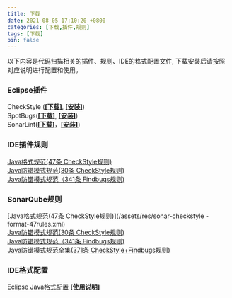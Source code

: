 ```yaml
---
title: 下载
date: 2021-08-05 17:10:20 +0800
categories: [下载,插件,规则]
tags: [下载]
pin: false
---
```


以下内容是代码扫描相关的插件、规则、IDE的格式配置文件, 下载安装后请按照对应说明进行配置和使用。   

### Eclipse插件
CheckStyle ([**<span title="保存到本地">[下载]</span>**][csd], [**<span title="拖拽到Eclipse中进行安装">[安装]</span>**][csud])  
SpotBugs([**<span title="保存到本地">[下载]</span>**][sbd], [**<span title="拖拽到Eclipse中进行安装">[安装]</span>**][sbud])  
SonarLint([**<span title="保存到本地">[下载]</span>**][sld]，[**<span title="拖拽到Eclipse中进行安装">[安装]</span>**][slud])  

[csd]:/plugins/net.sf.eclipsecs-updatesite_8.43.0.202107270250.zip
[csud]:/plugins/eclipsecs-updatesite_8.43.0/
[sbd]:/plugins/eclipsesb-candidat-4.30.zip
[sbud]:/plugins/eclipsesb-candidate/
[sld]:/plugins/org.sonarlint.eclipse.site-5.9.0.31414.zip
[slud]:/plugins/sonarlint-5.9.0/

### IDE插件规则
[Java格式规范(47条 CheckStyle规则)](/assets/res/cs_format.xml)  
[Java防错模式规范(30条 CheckStyle规则)](/assets/res/cs_codePattern.xml)  
[Java防错模式规范（341条 Findbugs规则)](/assets/res/fb-codePatterns.xml)  

### SonarQube规则
[Java格式规范(47条 CheckStyle规则)](/assets/res/sonar-checkstyle - format-47rules.xml)  
[Java防错模式规范(30条 CheckStyle规则)](/assets/res/sonar-checkstyle-pattern.xml)  
[Java防错模式规范（341条 Findbugs规则)](/assets/res/sonar-findbugs-pattern.xml)  
[Java防错模式规范全集(371条 CheckStyle+Findbugs规则)](/assets/res/sonar-total-pattern.xml)  

### IDE格式配置
[Eclipse Java格式配置](/assets/res/eclipse-cs-formatter.xml)
[**[使用说明]**](../eclipse-formatter-setting/)  

